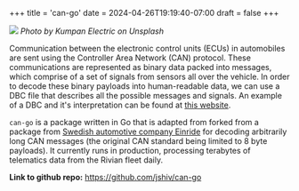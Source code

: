 +++
title = 'can-go'
date = 2024-04-26T19:19:40-07:00
draft = false
+++

![](/img/can_bus.jpg)
_Photo by Kumpan Electric on Unsplash_



Communication between the electronic control units (ECUs) in automobiles are sent using the Controller Area Network (CAN) protocol. These communications are represented as binary data packed into messages, which comprise of a set of signals from sensors all over the vehicle. In order to decode these binary payloads into human-readable data, we can use a DBC file that describes all the possible messages and signals. An example of a DBC and it's interpretation can be found at [this website](http://socialledge.com/sjsu/index.php/DBC_Format).

`can-go` is a package written in Go that is adapted from forked from a package from [Swedish automotive company Einride](https://github.com/einride/can-go) for decoding arbitrarily long CAN messages (the original CAN standard being limited to 8 byte payloads). It currently runs in production, processing terabytes of telematics data from the Rivian fleet daily.

__Link to github repo:__ https://github.com/jshiv/can-go
